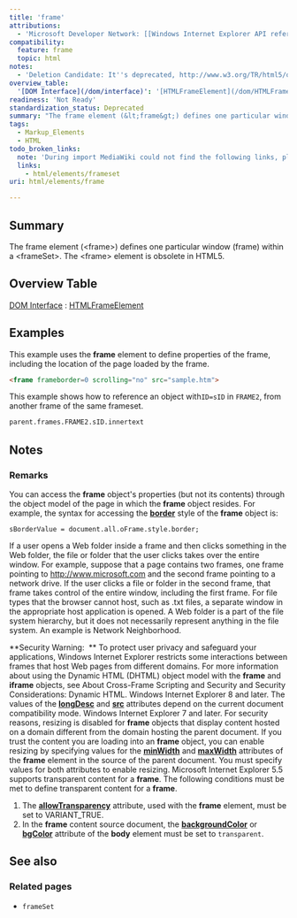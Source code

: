 ```yaml
---
title: 'frame'
attributions:
  - 'Microsoft Developer Network: [[Windows Internet Explorer API reference](http://msdn.microsoft.com/en-us/library/ie/hh828809%28v=vs.85%29.aspx) Article]'
compatibility:
  feature: frame
  topic: html
notes:
  - 'Deletion Candidate: It''s deprecated, http://www.w3.org/TR/html5/obsolete.html#non-conforming-features'
overview_table:
  '[DOM Interface](/dom/interface)': '[HTMLFrameElement](/dom/HTMLFrameElement)'
readiness: 'Not Ready'
standardization_status: Deprecated
summary: "The frame element (&lt;frame&gt;) defines one particular window (frame) within a &lt;frameSet&gt;.\nThe &lt;frame&gt; element is obsolete in HTML5.\n"
tags:
  - Markup_Elements
  - HTML
todo_broken_links:
  note: 'During import MediaWiki could not find the following links, please fix and adjust this list.'
  links:
    - html/elements/frameset
uri: html/elements/frame

---
```

## Summary

The frame element (&lt;frame&gt;) defines one particular window (frame) within a &lt;frameSet&gt;. The &lt;frame&gt; element is obsolete in HTML5.

## Overview Table

[DOM Interface](/dom/interface)
:   [HTMLFrameElement](/dom/HTMLFrameElement)

## Examples

This example uses the **frame** element to define properties of the frame, including the location of the page loaded by the frame.

``` html
<frame frameborder=0 scrolling="no" src="sample.htm">
```

This example shows how to reference an object with`ID=sID` in `FRAME2`, from another frame of the same frameset.

``` html
parent.frames.FRAME2.sID.innertext
```

## Notes

### Remarks

You can access the **frame** object's properties (but not its contents) through the object model of the page in which the **frame** object resides. For example, the syntax for accessing the [**border**](/css/properties/border) style of the **frame** object is:

    sBorderValue = document.all.oFrame.style.border;

If a user opens a Web folder inside a frame and then clicks something in the Web folder, the file or folder that the user clicks takes over the entire window. For example, suppose that a page contains two frames, one frame pointing to <http://www.microsoft.com> and the second frame pointing to a network drive. If the user clicks a file or folder in the second frame, that frame takes control of the entire window, including the first frame. For file types that the browser cannot host, such as .txt files, a separate window in the appropriate host application is opened. A Web folder is a part of the file system hierarchy, but it does not necessarily represent anything in the file system. An example is Network Neighborhood.

**Security Warning:  ** To protect user privacy and safeguard your applications, Windows Internet Explorer restricts some interactions between frames that host Web pages from different domains. For more information about using the Dynamic HTML (DHTML) object model with the **frame** and **iframe** objects, see About Cross-Frame Scripting and Security and Security Considerations: Dynamic HTML. Windows Internet Explorer 8 and later. The values of the [**longDesc**](/html/attributes/longDesc) and [**src**](/html/attributes/src_(iframe,_embed,_xml)) attributes depend on the current document compatibility mode. Windows Internet Explorer 7 and later. For security reasons, resizing is disabled for **frame** objects that display content hosted on a domain different from the domain hosting the parent document. If you trust the content you are loading into an **frame** object, you can enable resizing by specifying values for the [**minWidth**](/css/properties/min-width) and [**maxWidth**](/css/properties/max-width) attributes of the **frame** element in the source of the parent document. You must specify values for both attributes to enable resizing. Microsoft Internet Explorer 5.5 supports transparent content for a **frame**. The following conditions must be met to define transparent content for a **frame**.

1.  The [**allowTransparency**](/html/attributes/allowTransparency) attribute, used with the **frame** element, must be set to VARIANT\_TRUE.
2.  In the **frame** content source document, the [**backgroundColor**](/css/properties/background-color) or [**bgColor**](/html/attributes/bgColor) attribute of the **body** element must be set to `transparent`.

## See also

### Related pages

-   `frameSet`
